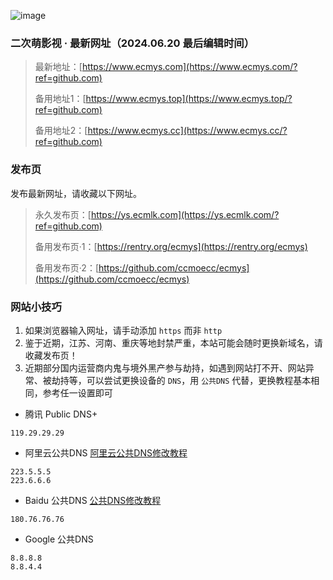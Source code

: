 ![image](https://cdn.ecmlk.com/gh/ecmlk/picx-images-hosting@master/image.4xufpbt35t.webp)

### 二次萌影视 · 最新网址（2024.06.20 最后编辑时间）
>最新地址：[https://www.ecmys.com](https://www.ecmys.com/?ref=github.com)
>
>备用地址1：[https://www.ecmys.top](https://www.ecmys.top/?ref=github.com)
>
>备用地址2：[https://www.ecmys.cc](https://www.ecmys.cc/?ref=github.com)

### 发布页
发布最新网址，请收藏以下网址。
>永久发布页：[https://ys.ecmlk.com](https://ys.ecmlk.com/?ref=github.com)
>
>备用发布页·1：[https://rentry.org/ecmys](https://rentry.org/ecmys)
>
>备用发布页·2：[https://github.com/ccmoecc/ecmys](https://github.com/ccmoecc/ecmys)

### 网站小技巧
1. 如果浏览器输入网址，请手动添加 `https` 而非 `http`
2. 鉴于近期，江苏、河南、重庆等地封禁严重，本站可能会随时更换新域名，请收藏发布页！
3. 近期部分国内运营商内鬼与境外黑产参与劫持，如遇到网站打不开、网站异常、被劫持等，可以尝试更换设备的 `DNS`，用 `公共DNS` 代替，更换教程基本相同，参考任一设置即可

* 腾讯 Public DNS+
```
119.29.29.29
```

* 阿里云公共DNS [阿里云公共DNS修改教程](https://www.alidns.com/knowledge?type=SETTING_DOCS#user_windows)
```
223.5.5.5
223.6.6.6
```

* Baidu 公共DNS [公共DNS修改教程](https://dudns.baidu.com/index.html)
```
180.76.76.76
```

* Google 公共DNS
```
8.8.8.8
8.8.4.4
```
